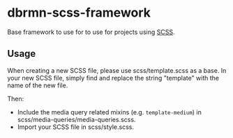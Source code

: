 # dbrmn-scss-framework

Base framework to use for to use for projects using
[SCSS](http://sass-lang.com/).

## Usage

When creating a new SCSS file, please use scss/template.scss as a base.
In your new SCSS file, simply find and replace the string "template" with the name of the new file.

Then:

- Include the media query related mixins (e.g. `template-medium`) in
scss/media-queries/media-queries.scss.
- Import your SCSS file in scss/style.scss.
